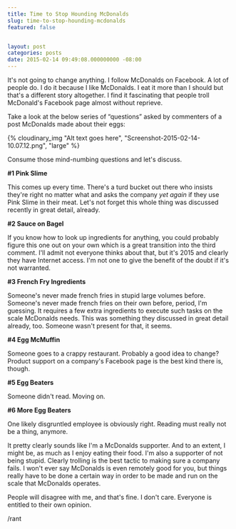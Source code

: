 ```yaml
---
title: Time to Stop Hounding McDonalds
slug: time-to-stop-hounding-mcdonalds
featured: false


layout: post
categories: posts
date: 2015-02-14 09:49:08.000000000 -08:00
---
```


It's not going to change anything. I follow McDonalds on Facebook. A lot of people do. I do it because I like McDonalds. I eat it more than I should but that's a different story altogether. I find it fascinating that people troll McDonald's Facebook page almost without reprieve.

Take a look at the below series of “questions” asked by commenters of a post McDonalds made about their eggs:

{% cloudinary_img "Alt text goes here", "Screenshot-2015-02-14-10.07.12.png", "large" %}

Consume those mind-numbing questions and let's discuss.

**#1 Pink Slime**

This comes up every time. There's a turd bucket out there who insists they're right no matter what and asks the company _yet again_ if they use Pink Slime in their meat. Let's not forget this whole thing was discussed recently in great detail, already.

**#2 Sauce on Bagel**

If you know how to look up ingredients for anything, you could probably figure this one out on your own which is a great transition into the third comment. I'll admit not everyone thinks about that, but it's 2015 and clearly they have Internet access. I'm not one to give the benefit of the doubt if it's not warranted.

**#3 French Fry Ingredients**

Someone's never made french fries in stupid large volumes before. Someone's never made french fries on their own before, period, I'm guessing. It requires a few extra ingredients to execute such tasks on the scale McDonalds needs. This was something they discussed in great detail already, too. Someone wasn't present for that, it seems.

**#4 Egg McMuffin**

Someone goes to a crappy restaurant. Probably a good idea to change? Product support on a company's Facebook page is the best kind there is, though.

**#5 Egg Beaters**

Someone didn't read. Moving on.

**#6 More Egg Beaters**

One likely disgruntled employee is obviously right. Reading must really not be a thing, anymore.

It pretty clearly sounds like I'm a McDonalds supporter. And to an extent, I might be, as much as I enjoy eating their food. I'm also a supporter of not being stupid. Clearly trolling is the best tactic to making sure a company fails. I won't ever say McDonalds is even remotely good for you, but things really have to be done a certain way in order to be made and run on the scale that McDonalds operates.

People will disagree with me, and that's fine. I don't care. Everyone is entitled to their own opinion.

/rant


